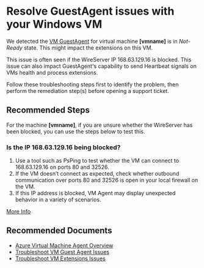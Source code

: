 <properties
  pagetitle="Resolve GuestAgent issues with your Windows VM"
  description=""
  service="microsoft.compute"
  resource="virtualmachines"
  ms.author="mnanda"
  selfhelptype="Generic"
  supporttopicids="32689203"
  productpesids="14749,16080"
  cloudenvironments="public,usnat,ussec,fairfax"
  disableclouds="blackforest,mooncake"
  articleid="e31a8ab2-857a-4d8e-85bf-cb9dc229ecb4"
  ownershipid="Compute_VirtualMachines_Content" />
# Resolve GuestAgent issues with your Windows VM

We detected the [VM GuestAgent](https://docs.microsoft.com/azure/virtual-machines/extensions/agent-windows) for virtual machine **<!--$vmname-->[vmname]<!--/$vmname-->** is in _Not-Ready_ state. This might impact the extensions on this VM.

This issue is often seen if the WireServer IP 168.63.129.16 is blocked. This issue can also impact GuestAgent's capability to send Heartbeat signals on VMs health and process extensions.

Follow these troubleshooting steps first to identify the problem, then perform the remediation step(s) before opening a support ticket.


## **Recommended Steps**

For the machine **<!--$vmname-->[vmname]<!--/$vmname-->**, if you are unsure whether the WireServer has been blocked, you can use the steps below to test this.


### Is the IP 168.63.129.16 being blocked?
1. Use a tool such as PsPing to test whether the VM can connect to 168.63.129.16 on ports 80 and 32526.
1. If the VM doesn’t connect as expected, check whether outbound communication over ports 80 and 32526 is open in your local firewall on the VM.
1. If this IP address is blocked, VM Agent may display unexpected behavior in a variety of scenarios.

[More Info](https://docs.microsoft.com/azure/virtual-network/what-is-ip-address-168-63-129-16)

## **Recommended Documents**

* [Azure Virtual Machine Agent Overview](https://docs.microsoft.com/azure/virtual-machines/extensions/agent-windows)
* [Troubleshoot VM Guest Agent Issues](https://docs.microsoft.com/azure/virtual-machines/troubleshooting/windows-azure-guest-agent)
* [Troubleshoot VM Extensions Issues](https://docs.microsoft.com/azure/virtual-machines/extensions/troubleshoot)
